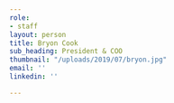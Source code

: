 ```yaml
---
role:
- staff
layout: person
title: Bryon Cook
sub_heading: President & COO
thumbnail: "/uploads/2019/07/bryon.jpg"
email: ''
linkedin: ''

---
```

